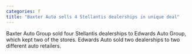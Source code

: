 ```yaml
---
categories: f
title: "Baxter Auto sells 4 Stellantis dealerships in unique deal"
---
```

Baxter Auto Group sold four Stellantis dealerships to Edwards Auto Group, which kept two of the stores. Edwards Auto sold two dealerships to two different auto retailers.
